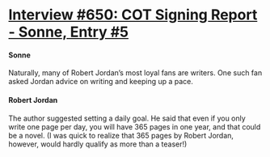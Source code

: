 # [Interview #650: COT Signing Report - Sonne, Entry #5](https://www.theoryland.com/intvmain.php?i=650#5)

#### Sonne

Naturally, many of Robert Jordan’s most loyal fans are writers. One such fan asked Jordan advice on writing and keeping up a pace.

#### Robert Jordan

The author suggested setting a daily goal. He said that even if you only write one page per day, you will have 365 pages in one year, and that could be a novel. (I was quick to realize that 365 pages by Robert Jordan, however, would hardly qualify as more than a teaser!)

